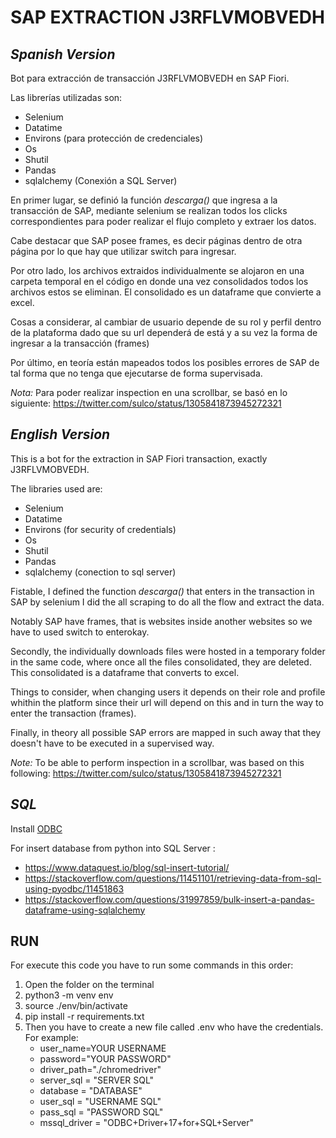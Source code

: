 # SAP EXTRACTION J3RFLVMOBVEDH

## ***Spanish Version***

Bot para extracción de transacción J3RFLVMOBVEDH en SAP Fiori.

Las librerías utilizadas son:
- Selenium
- Datatime
- Environs (para protección de credenciales)
- Os
- Shutil
- Pandas
- sqlalchemy (Conexión a SQL Server)

En primer lugar, se definió la función *descarga()* que ingresa a la transacción de SAP, mediante selenium se realizan todos los clicks correspondientes para poder realizar el flujo completo y extraer los datos.

Cabe destacar que SAP posee frames, es decir páginas dentro de otra página por lo que hay que utilizar switch para ingresar.

Por otro lado, los archivos extraidos individualmente se alojaron en una carpeta temporal en el código en donde una vez consolidados todos los archivos estos se eliminan. El consolidado es un dataframe que convierte a excel.

Cosas a considerar, al cambiar de usuario depende de su rol y perfil dentro de la plataforma dado que su url dependerá de está y a su vez la forma de ingresar a la transacción (frames)

Por último, en teoría están mapeados todos los posibles errores de SAP de tal forma que no tenga que ejecutarse de forma supervisada.

*Nota:* Para poder realizar inspection en una scrollbar, se basó en lo siguiente:
https://twitter.com/sulco/status/1305841873945272321

## ***English Version***

This is a bot for the extraction in SAP Fiori transaction, exactly J3RFLVMOBVEDH.

The libraries used are:
- Selenium
- Datatime
- Environs (for security of credentials)
- Os
- Shutil
- Pandas
- sqlalchemy (conection to sql server)

Fistable, I defined the function *descarga()* that enters in the transaction in SAP by selenium I did the all scraping to do all the flow and extract the data.

Notably SAP have frames, that is websites inside another websites so we have to used switch to enterokay.

Secondly, the individually downloads files were hosted in a temporary folder in the same code, where once all the files consolidated, they are deleted. This consolidated is a dataframe that converts to excel.

Things to consider, when changing users it depends on their role and profile whithin the platform since their url will depend on this and in turn the way to enter the transaction (frames).

Finally, in theory all possible SAP errors are mapped in such away that they doesn't have to be executed in a supervised way.

*Note:* To be able to perform inspection in a scrollbar, was based on this following: https://twitter.com/sulco/status/1305841873945272321 

## *SQL*
Install [ODBC](https://docs.microsoft.com/en-us/sql/connect/odbc/linux-mac/install-microsoft-odbc-driver-sql-server-macos?view=sql-server-ver15)

For insert database from python into SQL Server :
- https://www.dataquest.io/blog/sql-insert-tutorial/
- https://stackoverflow.com/questions/11451101/retrieving-data-from-sql-using-pyodbc/11451863 
- https://stackoverflow.com/questions/31997859/bulk-insert-a-pandas-dataframe-using-sqlalchemy


## RUN
For execute this code you have to run some commands in this order: 
1. Open the folder on the terminal
2. python3 -m venv env
3. source ./env/bin/activate
4. pip install -r requirements.txt
5. Then you have to create a new file called .env who have the credentials. For example:
    - user_name=YOUR USERNAME
    - password="YOUR PASSWORD"
    - driver_path="./chromedriver"
    - server_sql = "SERVER SQL"
    - database = "DATABASE"
    - user_sql = "USERNAME SQL"
    - pass_sql = "PASSWORD SQL"
    - mssql_driver = "ODBC+Driver+17+for+SQL+Server"